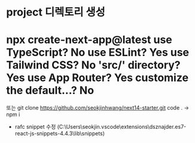 project 디렉토리 생성
==============================
npx create-next-app@latest
use TypeScript? No
use ESLint? Yes
use Tailwind CSS? No
'src/' directory? Yes
use App Router? Yes
customize the default...? No
===============================
또는
git clone https://github.com/seokjinhwang/next14-starter.git
code . -> npm i

* rafc snippet 수정
(C:\Users\seokjin\.vscode\extensions\dsznajder.es7-react-js-snippets-4.4.3\lib\snippets)